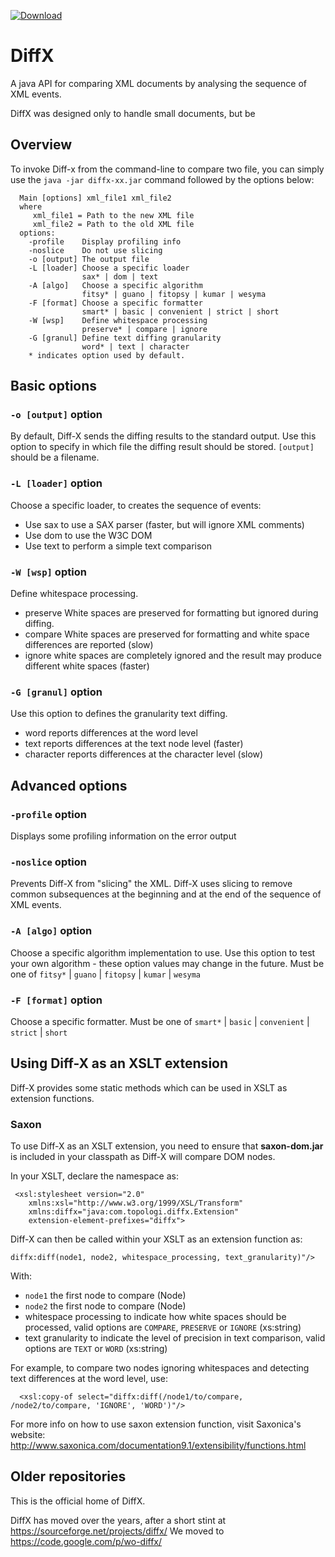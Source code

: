 [ ![Download](https://api.bintray.com/packages/pageseeder/maven/diffx/images/download.svg) ](https://bintray.com/pageseeder/maven/diffx/_latestVersion)

# DiffX

A java API for comparing XML documents by analysing the sequence of XML events.

DiffX was designed only to handle small documents, but be

## Overview

To invoke Diff-x from the command-line to compare two file, you can simply use the `java -jar diffx-xx.jar` command 
followed by the options below:
```
  Main [options] xml_file1 xml_file2
  where
     xml_file1 = Path to the new XML file
     xml_file2 = Path to the old XML file
  options:
    -profile    Display profiling info
    -noslice    Do not use slicing
    -o [output] The output file
    -L [loader] Choose a specific loader
                sax* | dom | text
    -A [algo]   Choose a specific algorithm
                fitsy* | guano | fitopsy | kumar | wesyma
    -F [format] Choose a specific formatter
                smart* | basic | convenient | strict | short
    -W [wsp]    Define whitespace processing
                preserve* | compare | ignore
    -G [granul] Define text diffing granularity
                word* | text | character
    * indicates option used by default.
```

## Basic options

### `-o [output]` option

By default, Diff-X sends the diffing results to the standard output. 
Use this option to specify in which file the diffing result should be stored. `[output]` should be a filename.

### `-L [loader]` option

Choose a specific loader, to creates the sequence of events:

 * Use sax to use a SAX parser (faster, but will ignore XML comments)
 * Use dom to use the W3C DOM
 * Use text to perform a simple text comparison

### `-W [wsp]` option

Define whitespace processing.

 * preserve White spaces are preserved for formatting but ignored during diffing.
 * compare White spaces are preserved for formatting and white space differences are reported (slow)
 * ignore white spaces are completely ignored and the result may produce different white spaces (faster)

### `-G [granul]` option

Use this option to defines the granularity text diffing.

 * word reports differences at the word level
 * text reports differences at the text node level (faster)
 * character reports differences at the character level (slow)

## Advanced options

### `-profile` option

Displays some profiling information on the error output

### `-noslice` option

Prevents Diff-X from "slicing" the XML. Diff-X uses slicing to remove common subsequences at the beginning and at the end of the sequence of XML events.

### `-A [algo]` option

Choose a specific algorithm implementation to use. 
Use this option to test your own algorithm - these option values may change in the future. Must be one of `fitsy*` | `guano` | `fitopsy` | `kumar` | `wesyma`

### `-F [format]` option
Choose a specific formatter. Must be one of `smart*` | `basic` | `convenient` | `strict` | `short`

## Using Diff-X as an XSLT extension

Diff-X provides some static methods which can be used in XSLT as extension functions.

### Saxon

To use Diff-X as an XSLT extension, you need to ensure that **saxon-dom.jar** is included in your classpath as 
Diff-X will compare DOM nodes.

In your XSLT, declare the namespace as:

```
 <xsl:stylesheet version="2.0" 
    xmlns:xsl="http://www.w3.org/1999/XSL/Transform"
    xmlns:diffx="java:com.topologi.diffx.Extension"
    extension-element-prefixes="diffx">
```

Diff-X can then be called within your XSLT as an extension function as:

```
diffx:diff(node1, node2, whitespace_processing, text_granularity)"/>
```

With:
 * `node1` the first node to compare (Node)
 * `node2` the first node to compare (Node)
 * whitespace processing to indicate how white spaces should be processed, valid options are `COMPARE`, `PRESERVE` or `IGNORE` (xs:string)
 * text granularity to indicate the level of precision in text comparison, valid options are `TEXT` or `WORD` (xs:string)

For example, to compare two nodes ignoring whitespaces and detecting text differences at the word level, use:

```
  <xsl:copy-of select="diffx:diff(/node1/to/compare, /node2/to/compare, 'IGNORE', 'WORD')"/>
```

For more info on how to use saxon extension function, visit Saxonica's website: 
http://www.saxonica.com/documentation9.1/extensibility/functions.html


## Older repositories

This is the official home of DiffX.

DiffX has moved over the years, after a short stint at https://sourceforge.net/projects/diffx/
We moved to https://code.google.com/p/wo-diffx/
